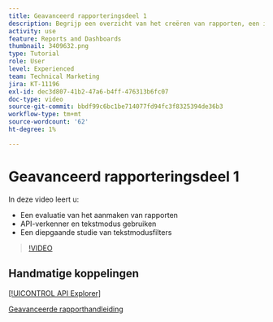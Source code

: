 ```yaml
---
title: Geavanceerd rapporteringsdeel 1
description: Begrijp een overzicht van het creëren van rapporten, een inleiding aan [!UICONTROL API explorer] en tekstwijze, en een diepgaande studie van de filters van de tekstwijze.
activity: use
feature: Reports and Dashboards
thumbnail: 3409632.png
type: Tutorial
role: User
level: Experienced
team: Technical Marketing
jira: KT-11196
exl-id: dec3d807-41b2-47a6-b4ff-476313b6fc07
doc-type: video
source-git-commit: bbdf99c6bc1be714077fd94fc3f8325394de36b3
workflow-type: tm+mt
source-wordcount: '62'
ht-degree: 1%

---
```


# Geavanceerd rapporteringsdeel 1

In deze video leert u:

* Een evaluatie van het aanmaken van rapporten
* API-verkenner en tekstmodus gebruiken
* Een diepgaande studie van tekstmodusfilters

>[!VIDEO](https://video.tv.adobe.com/v/3409632/?quality=12&learn=on&enablevpops=1)

## Handmatige koppelingen

[[!UICONTROL API Explorer]](https://developer.adobe.com/workfront/api-explorer/)

[Geavanceerde rapporthandleiding](/help/assets/advanced-reporting-manual.pdf)
